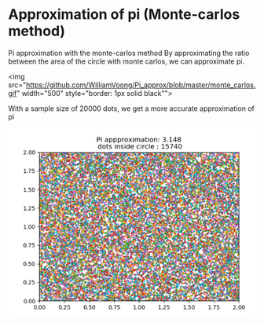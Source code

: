 # Approximation of pi (Monte-carlos method) 
Pi approximation with the monte-carlos method
By approximating the ratio between the area of the circle with monte carlos, we can approximate pi. 


<img src="https://github.com/WilliamVoong/Pi_approx/blob/master/monte_carlos.gif" width="500" style="border: 1px solid black"">


With a sample size of 20000 dots, we get a more accurate approximation of pi


<img src="https://github.com/WilliamVoong/Pi_approx/blob/master/PI_APPROX.PNG">
